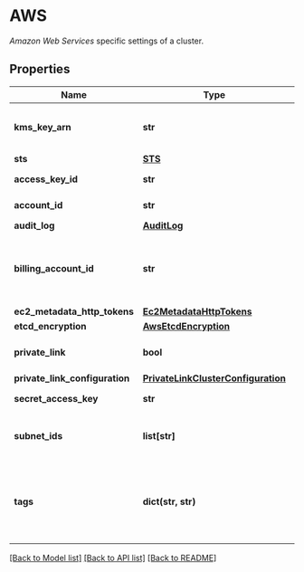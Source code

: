 # AWS

_Amazon Web Services_ specific settings of a cluster.
## Properties
Name | Type | Description | Notes
------------ | ------------- | ------------- | -------------
**kms_key_arn** | **str** | Customer Managed Key to encrypt EBS Volume | [optional] 
**sts** | [**STS**](STS.md) |  | [optional] 
**access_key_id** | **str** | AWS access key identifier. | [optional] 
**account_id** | **str** | AWS account identifier. | [optional] 
**audit_log** | [**AuditLog**](AuditLog.md) |  | [optional] 
**billing_account_id** | **str** | BillingAccountID is the account used for billing subscriptions purchased via the marketplace | [optional] 
**ec2_metadata_http_tokens** | [**Ec2MetadataHttpTokens**](Ec2MetadataHttpTokens.md) |  | [optional] 
**etcd_encryption** | [**AwsEtcdEncryption**](AwsEtcdEncryption.md) |  | [optional] 
**private_link** | **bool** | Sets cluster to be inaccessible externally. | [optional] 
**private_link_configuration** | [**PrivateLinkClusterConfiguration**](PrivateLinkClusterConfiguration.md) |  | [optional] 
**secret_access_key** | **str** | AWS secret access key. | [optional] 
**subnet_ids** | **list[str]** | The subnet ids to be used when installing the cluster. | [optional] 
**tags** | **dict(str, str)** | Optional keys and values that the installer will add as tags to all AWS resources it creates | [optional] 

[[Back to Model list]](../README.md#documentation-for-models) [[Back to API list]](../README.md#documentation-for-api-endpoints) [[Back to README]](../README.md)


